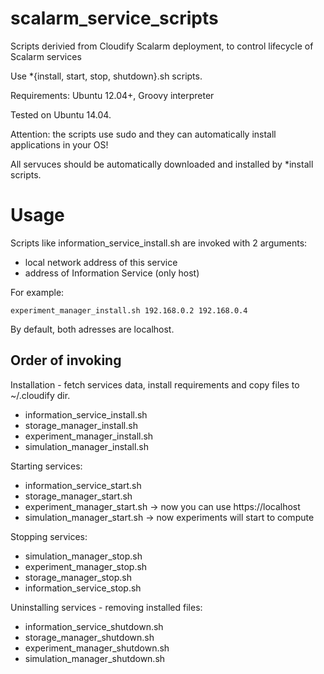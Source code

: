 scalarm_service_scripts
=======================

Scripts derivied from Cloudify Scalarm deployment, to control lifecycle of Scalarm services

Use *{install, start, stop, shutdown}.sh scripts.

Requirements: Ubuntu 12.04+, Groovy interpreter

Tested on Ubuntu 14.04.

Attention: the scripts use sudo and they can automatically install applications in your OS!

All servuces should be automatically downloaded and installed by *install scripts.

Usage
=====

Scripts like information_service_install.sh are invoked with 2 arguments:
- local network address of this service
- address of Information Service (only host)


For example:

``experiment_manager_install.sh 192.168.0.2 192.168.0.4``

By default, both adresses are localhost.


Order of invoking
-----------------

Installation - fetch services data, install requirements and copy files to ~/.cloudify dir.

+ information_service_install.sh
+ storage_manager_install.sh
+ experiment_manager_install.sh
+ simulation_manager_install.sh

Starting services:

+ information_service_start.sh
+ storage_manager_start.sh
+ experiment_manager_start.sh -> now you can use https://localhost
+ simulation_manager_start.sh -> now experiments will start to compute

Stopping services:

+ simulation_manager_stop.sh
+ experiment_manager_stop.sh
+ storage_manager_stop.sh
+ information_service_stop.sh

Uninstalling services - removing installed files:

+ information_service_shutdown.sh
+ storage_manager_shutdown.sh
+ experiment_manager_shutdown.sh
+ simulation_manager_shutdown.sh




